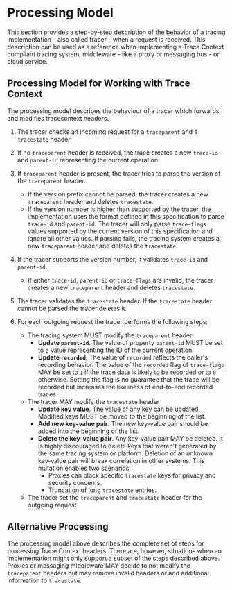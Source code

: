 # Processing Model

This section provides a step-by-step description of the behavior of a tracing
implementation - also called tracer -  when a request is received. This
description can be used as a reference when implementing a Trace Context
compliant tracing system, middleware - like a proxy or messaging bus -  or cloud
service.

## Processing Model for Working with Trace Context

The processing model describes the behaviour of a tracer which forwards and modifies tracecontext headers.

1. The tracer checks an incoming request for a `traceparent` and a `tracestate`
   header.
2. If no `traceparent` header is received, the trace creates a new `trace-id`
   and `parent-id` representing the current operation.

1. If `traceparent` header is present, the tracer tries to parse the version of the `traceparent` header.
   - If the version prefix cannot be parsed, the tracer creates   a new `traceparent` header and deletes `tracestate`.
   - If the version number is higher than supported by the tracer, the
     implementation uses the format defined in this specification to parse
     `trace-id` and `parent-id`. The tracer will only parse `trace-flags` values
     supported by the current version of this specification and ignore all other
     values. If parsing fails, the tracing system creates a new `traceparent`
     header and deletes the `tracestate`.

3. If the tracer supports the version number, it validates `trace-id` and
   `parent-id`.
   - If either `trace-id`, `parent-id` or `trace-flags`  are invalid,  the tracer
     creates a new `traceparent` header and deletes `tracestate`.

4. The tracer validates the `tracestate` header. If the `tracestate` header
   cannot be parsed the tracer deletes it.

5. For each outgoing request the tracer performs the following steps:

   - The tracing system MUST modify the `traceparent` header.
        - **Update `parent-id`**. The value of property `parent-id` MUST be set
          to a value representing the ID of the current operation.
        -  **Update `recorded`**. The value of `recorded` reflects the caller's
            recording behavior. The value of the `recorded` flag of
            `trace-flags` MAY be set to `1` if the trace data is likely to be
            recorded or to `0` otherwise. Setting the flag is no guarantee that
            the trace will be recorded but increases the likeliness of
            end-to-end recorded traces.
    - The tracer MAY modify the `tracestate` header
        - **Update key value**. The value of any key can be updated. Modified
          keys MUST be moved to the beginning of the list.
        - **Add new key-value pair**. The new key-value pair should be added
          into the beginning of the list.
        - **Delete the key-value pair**. Any key-value pair MAY be deleted. It
          is highly discouraged to delete keys that weren't generated by the
          same tracing system or platform. Deletion of an unknown key-value pair
          will break correlation in other systems. This mutation enables two
          scenarios:
            - Proxies can block specific `tracestate` keys for privacy and
              security concerns.
            - Truncation of long `tracestate` entries.
    - The tracer set the `traceparent` and `tracestate` header for the outgoing
      request


## Alternative Processing

The processing model above describes the complete set of steps for processing
Trace Context headers. There are, however, situations when an implementation
might only support a subset of the steps described above. Proxies or messaging
middleware MAY decide to not modify the `traceparent` headers but may remove invalid
headers or add additional information to `tracestate`.
